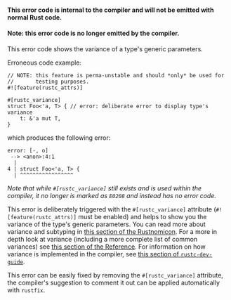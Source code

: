 #### This error code is internal to the compiler and will not be emitted with normal Rust code.
#### Note: this error code is no longer emitted by the compiler.

This error code shows the variance of a type's generic parameters.

Erroneous code example:

```compile_fail
// NOTE: this feature is perma-unstable and should *only* be used for
//       testing purposes.
#![feature(rustc_attrs)]

#[rustc_variance]
struct Foo<'a, T> { // error: deliberate error to display type's variance
    t: &'a mut T,
}
```

which produces the following error:

```text
error: [-, o]
 --> <anon>:4:1
  |
4 | struct Foo<'a, T> {
  | ^^^^^^^^^^^^^^^^^
```

*Note that while `#[rustc_variance]` still exists and is used within the*
*compiler, it no longer is marked as `E0208` and instead has no error code.*

This error is deliberately triggered with the `#[rustc_variance]` attribute
(`#![feature(rustc_attrs)]` must be enabled) and helps to show you the variance
of the type's generic parameters. You can read more about variance and
subtyping in [this section of the Rustnomicon]. For a more in depth look at
variance (including a more complete list of common variances) see
[this section of the Reference]. For information on how variance is implemented
in the compiler, see [this section of `rustc-dev-guide`].

This error can be easily fixed by removing the `#[rustc_variance]` attribute,
the compiler's suggestion to comment it out can be applied automatically with
`rustfix`.

[this section of the Rustnomicon]: https://doc.rust-lang.org/nomicon/subtyping.html
[this section of the Reference]: https://doc.rust-lang.org/reference/subtyping.html#variance
[this section of `rustc-dev-guide`]: https://rustc-dev-guide.rust-lang.org/variance.html
